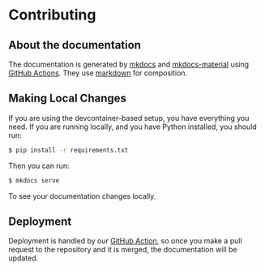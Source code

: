 # Contributing

## About the documentation

The documentation is generated by [mkdocs](https://www.mkdocs.org/) and [mkdocs-material](https://squidfunk.github.io/mkdocs-material/) using [GitHub Actions](https://github.com/C4G/BLIS/blob/master/.github/workflows/docs-deploy.yml). They use [markdown](https://en.wikipedia.org/wiki/Markdown) for composition.

## Making Local Changes

If you are using the devcontainer-based setup, you have everything you need. If you are running
locally, and you have Python installed, you should run:

```bash
$ pip install -r requirements.txt
```

Then you can run:

```bash
$ mkdocs serve
```

To see your documentation changes locally.

## Deployment

Deployment is handled by our [GitHub Action](https://github.com/C4G/BLIS/blob/master/.github/workflows/docs-deploy.yml), so once you make a pull request to the repository and it is merged, the documentation will be updated.
